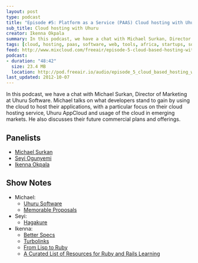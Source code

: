 ```yaml
---
layout: post
type: podcast
title: "Episode #5: Platform as a Service (PAAS) Cloud hosting with Uhuru Cloud"
sub_title: Cloud hosting with Uhuru
creator: Ikenna Okpala
summary: In this podcast, we have a chat with Michael Surkan, Director of Marketing at Uhuru Software. Michael talks on what developers stand to gain by using the cloud to host their applications, with a particular focus on their cloud hosting service, Uhuru AppCloud and usage of the cloud in emerging markets. He also discusses their future commercial plans and offerings.
tags: [cloud, hosting, paas, software, web, tools, africa, startups, software engineering]
feed: http://www.mixcloud.com/freeair/episode-5-cloud-based-hosting-with-uhuru/
podcast:
- duration: "48:42"
  size: 23.4 MB
  location: http://pod.freeair.io/audio/episode_5_cloud_based_hosting_with_uhuru.mp3
last_updated: 2012-10-07
---
```


In this podcast, we have a chat with Michael Surkan, Director of Marketing at Uhuru Software. Michael talks on what developers stand to gain by using the cloud to host their applications, with a particular focus on their cloud hosting service, Uhuru AppCloud and usage of the cloud in emerging markets. He also discusses their future commercial plans and offerings.

Panelists
---------

* [Michael Surkan](http://www.linkedin.com/in/msurkan)
* [Seyi Ogunyemi](http://micrypt.com)
* [Ikenna Okpala](http://twitter.com/kengimel)

Show Notes
----------

* Michael:
  * [Uhuru Software](http://www.uhurusoftware.com/)
  * [Memorable Proposals](http://www.memorableproposals.com/)
* Seyi:
  * [Hagakure](http://en.wikipedia.org/wiki/Hagakure)
* Ikenna:
  * [Better Specs](http://betterspecs.org/)
  * [Turbolinks](http://geekmonkey.org/articles/28-introducing-turbolinks-for-rails-4-0)
  * [From Lisp to Ruby](http://patshaughnessy.net/2012/9/18/how-ruby-borrowed-a-decades-old-idea-from-lisp)
  * [A Curated List of Resources for Ruby and Rails Learning](http://www.learnrubyandrails.com/)